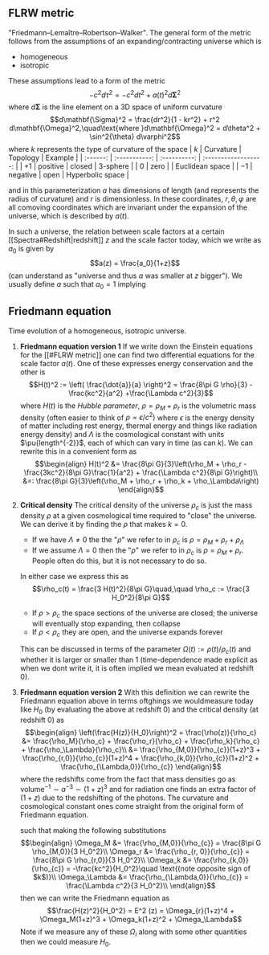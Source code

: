 ## FLRW metric
"Friedmann–Lemaître–Robertson–Walker". The general form of the metric follows from the assumptions of an expanding/contracting universe which is
- homogeneous
- isotropic

These assumptions lead to a form of the metric $$- c^2 d\tau^2 = -  c^2 dt^2 + a(t)^2d\mathbf{\Sigma}^2 $$where $d\mathbf{\Sigma}$ is the line element on a 3D space of uniform curvature $$d\mathbf{\Sigma}^2 = \frac{dr^2}{1 - kr^2} + r^2 d\mathbf{\Omega}^2,\quad\text{where }d\mathbf{\Omega}^2 = d\theta^2 + \sin^2{\theta} d\varphi^2$$where $k$ represents the type of curvature of the space 
| $k$  | Curvature | Topology | Example          |
| :------: | :-----------: | :----------: | :------------------: |
| $+1$ | positive  | closed   | 3-sphere         |
| $0$  | zero      |          | Euclidean space  |
| $-1$ | negative  | open     | Hyperbolic space |

and in this parameterization $a$ has dimensions of length (and represents the radius of curvature) and $r$ is dimensionless. In these coordinates, $r,\theta,\varphi$ are all comoving coordinates which are invariant under the expansion of the universe, which is described by $a(t)$. 

In such a universe, the relation between scale factors at a certain [[Spectra#Redshift|redshift]] $z$ and the scale factor today, which we write as $a_0$ is given by $$a(z) = \frac{a_0}{1+z}$$(can understand as "universe and thus $a$ was smaller at $z$ bigger"). We usually define $a$ such that $a_0=1$ implying 


## Friedmann equation
Time evolution of a homogeneous, isotropic universe.

1. **Friedmann equation version 1**
   If we write down the Einstein equations for the [[#FLRW metric]] one can find two differential equations for the scale factor $a(t)$. One of these expresses energy conservation and the other is $$H(t)^2 := \left( \frac{\dot{a}}{a} \right)^2 = \frac{8\pi G \rho}{3} - \frac{kc^2}{a^2} +\frac{\Lambda c^2}{3}$$where $H(t)$ is the *Hubble parameter*, $\rho = \rho_M + \rho_r$ is the volumetric mass density (often easier to think of $\rho = \epsilon/c^2)$ where $\epsilon$ is the energy density of matter including rest energy, thermal energy and things like radiation energy density) and $\Lambda$ is the cosmological constant with units $\pu{length^{-2}}$, each of which can vary in time (as can $k$). We can rewrite this in a convenient form as $$\begin{align}
   H(t)^2 &= \frac{8\pi G}{3}\left(\rho_M + \rho_r - \frac{3kc^2}{8\pi G}\frac{1}{a^2} + \frac{\Lambda c^2}{8\pi G}\right)\\
   &=: \frac{8\pi G}{3}\left(\rho_M + \rho_r + \rho_k + \rho_\Lambda\right)
   \end{align}$$   
2. **Critical density**
   The critical density of the universe $\rho_c$ is just the mass density $\rho$ at a given cosmological time required to "close" the universe. We can derive it by finding the $\rho$ that makes $k=0$. 
   - If we have $\Lambda \neq 0$ the the "$\rho$" we refer to in $\rho_c$ is $\rho = \rho_M +\rho_r + \rho_\Lambda$  
   - If we assume $\Lambda = 0$ then the "$\rho$" we refer to in $\rho_c$ is $\rho = \rho_M +\rho_r$. People often do this, but it is not necessary to do so.  
  
   In either case we express this as $$\rho_c(t) = \frac{3 H(t)^2}{8\pi G}\quad,\quad \rho_c := \frac{3 H_0^2}{8\pi G}$$   
   - If $\rho > \rho_c$ the space sections of the universe are closed; the universe will eventually stop expanding, then collapse
   - If $\rho < \rho_c$ they are open, and the universe expands forever

   This can be discussed in terms of the parameter $\Omega(t):= \rho(t)/\rho_c(t)$ and whether it is larger or smaller than 1 (time-dependence made explicit as when we dont write it, it is often implied we mean evaluated at redshift 0). 
   
3. **Friedmann equation version 2**
   With this definition we can rewrite the Friedmann equation above in terms oftghings we wouldmeasure today like $H_0$ (by evaluating the above at redshift 0) and the critical density (at redshift 0) as $$\begin{align}
   \left(\frac{H(z)}{H_0}\right)^2 = \frac{\rho(z)}{\rho_c} &= \frac{\rho_M}{\rho_c} + \frac{\rho_r}{\rho_c} + \frac{\rho_k}{\rho_c} + \frac{\rho_\Lambda}{\rho_c}\\
   &= \frac{\rho_{M,0}}{\rho_{c}}(1+z)^3 + \frac{\rho_{r,0}}{\rho_{c}}(1+z)^4 + \frac{\rho_{k,0}}{\rho_{c}}(1+z)^2 + \frac{\rho_{\Lambda,0}}{\rho_{c}}
   \end{align}$$where the redshifts come from the fact that mass densities go as $\text{volume}^{-1} \sim a^{-3} \sim (1+z)^3$ and for radiation one finds an extra factor of $(1+z)$ due to the redshifting of the photons. The curvature and cosmological constant ones come straight from the original form of Friedmann equation.
   
   such that making the following substitutions$$\begin{align}
   \Omega_M &= \frac{\rho_{M,0}}{\rho_{c}} = \frac{8\pi G \rho_{M,0}}{3 H_0^2}\\
   \Omega_r &= \frac{\rho_{r, 0}}{\rho_{c}} = \frac{8\pi G \rho_{r,0}}{3 H_0^2}\\
   \Omega_k &= \frac{\rho_{k,0}}{\rho_{c}} =  -\frac{kc^2}{H_0^2}\quad \text{(note opposite sign of $k$)}\\
   \Omega_\Lambda &= \frac{\rho_{\Lambda,0}}{\rho_{c}} = \frac{\Lambda c^2}{3 H_0^2}\\
   \end{align}$$then we can write the Friedmann equation as $$\frac{H(z)^2}{H_0^2} = E^2 (z) = \Omega_{r}(1+z)^4 + \Omega_M(1+z)^3 + \Omega_k(1+z)^2 + \Omega_\Lambda$$Note if we measure any of these $\Omega_i$ along with some other quantities then we could measure $H_0$.